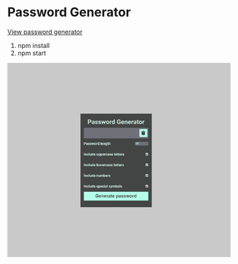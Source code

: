 # Password Generator

[View password generator](https://razhnoff.github.io/password_generator/ "Password generator")

1. npm install
2. npm start

![image Password Generator TS](/promo.jpg?raw=true "Password Generator")
